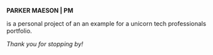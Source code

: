 **PARKER MAESON | PM**

is a personal project of an an example for a unicorn tech professionals portfolio.

_Thank you for stopping by!_
